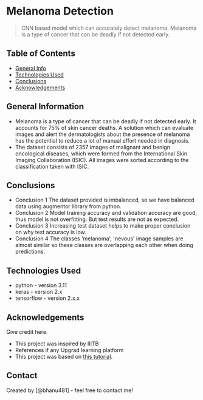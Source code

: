 # Melanoma Detection
> CNN based model which can accurately detect melanoma. Melanoma is a type of cancer that can be deadly if not detected early.


## Table of Contents
* [General Info](#general-information)
* [Technologies Used](#technologies-used)
* [Conclusions](#conclusions)
* [Acknowledgements](#acknowledgements)

<!-- You can include any other section that is pertinent to your problem -->

## General Information
- Melanoma is a type of cancer that can be deadly if not detected early. It accounts for 75% of skin cancer deaths. A solution which can evaluate images and alert the dermatologists about the presence of melanoma has the potential to reduce a lot of manual effort needed in diagnosis.
- The dataset consists of 2357 images of malignant and benign oncological diseases, which were formed from the International Skin Imaging Collaboration (ISIC). All images were sorted according to the classification taken with ISIC.

<!-- You don't have to answer all the questions - just the ones relevant to your project. -->

## Conclusions
- Conclusion 1 The dataset provided is imbalanced, so we have balanced data using augmentor library from python.
- Conclusion 2 Model training accuracy and validation accuracy are good, thus model is not overfitting. But test results are not as expected.
- Conclusion 3 Increasing test dataset helps to make proper conclusion on why test accuracy is low.
- Conclusion 4 The classes 'melanoma', 'nevous' image samples are almost similar so these classes are overlapping each other when doing predictions.

<!-- You don't have to answer all the questions - just the ones relevant to your project. -->


## Technologies Used
- python - version 3.11
- keras - version 2.x
- tensorflow - version 2.x.x

<!-- As the libraries versions keep on changing, it is recommended to mention the version of library used in this project -->

## Acknowledgements
Give credit here.
- This project was inspired by IIITB
- References if any Upgrad learning platform
- This project was based on [this tutorial](https://learn.upgrad.com/).


## Contact
Created by [@bhanu481] - feel free to contact me!


<!-- Optional -->
<!-- ## License -->
<!-- This project is open source and available under the [... License](). -->

<!-- You don't have to include all sections - just the one's relevant to your project -->